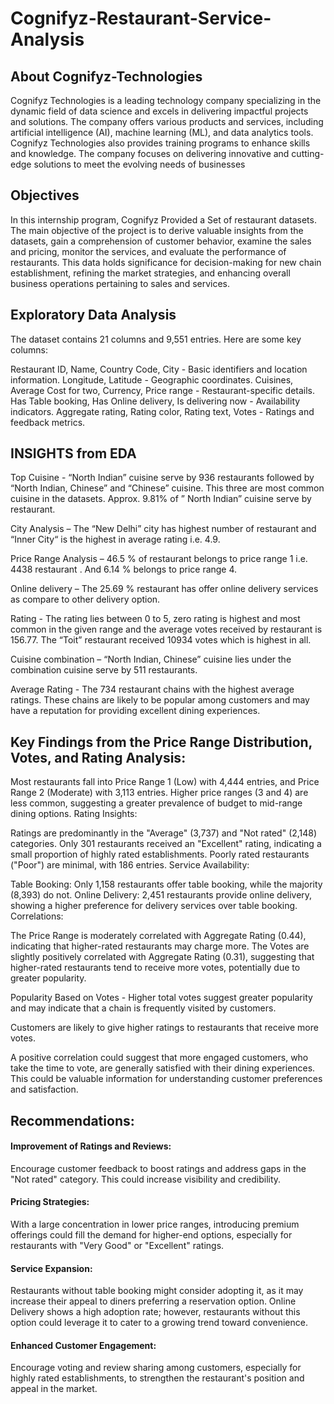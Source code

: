 # Cognifyz-Restaurant-Service-Analysis

## About Cognifyz-Technologies

Cognifyz Technologies is a leading technology company specializing in the dynamic field of data science and excels in delivering impactful projects and solutions. The company offers various products and services, including artificial intelligence (AI), machine learning (ML), and data analytics tools. Cognifyz Technologies also provides training programs to enhance skills and knowledge. The company focuses on delivering innovative and cutting-edge solutions to meet the evolving needs of businesses

## Objectives

In this internship program, Cognifyz Provided a Set of restaurant datasets. The main objective of the project is to derive valuable insights from the datasets, gain a comprehension of customer behavior, examine the sales and pricing, monitor the services, and evaluate the performance of restaurants. This data holds significance for decision-making for new chain establishment, refining the market strategies, and enhancing overall business operations pertaining to sales and services.

## Exploratory Data Analysis
The dataset contains 21 columns and 9,551 entries. Here are some key columns:

Restaurant ID, Name, Country Code, City - Basic identifiers and location information.
Longitude, Latitude - Geographic coordinates.
Cuisines, Average Cost for two, Currency, Price range - Restaurant-specific details.
Has Table booking, Has Online delivery, Is delivering now - Availability indicators.
Aggregate rating, Rating color, Rating text, Votes - Ratings and feedback metrics.

## INSIGHTS from EDA

Top Cuisine - “North Indian” cuisine serve by 936 restaurants followed by “North Indian, Chinese” and “Chinese” cuisine. This three are most common cuisine in the datasets. Approx. 9.81% of ” North Indian” cuisine serve by restaurant.

City Analysis – The “New Delhi” city has highest number of restaurant and “Inner City“ is the highest in average rating i.e. 4.9.

Price Range Analysis – 46.5 % of restaurant belongs to price range 1 i.e. 4438 restaurant . And 6.14 % belongs to price range 4.

Online delivery – The 25.69 % restaurant has offer online delivery services as compare to other delivery option.

Rating - The rating lies between 0 to 5, zero rating is highest and most common in the given range and the average votes received by restaurant is 156.77. The “Toit” restaurant received 10934 votes which is highest in all.

Cuisine combination – “North Indian, Chinese” cuisine lies under the combination cuisine serve by 511 restaurants.

Average Rating - The 734 restaurant chains with the highest average ratings. These chains are likely to be popular among customers and may have a reputation for providing excellent dining experiences.


## Key Findings from the Price Range Distribution, Votes, and Rating Analysis:

Most restaurants fall into Price Range 1 (Low) with 4,444 entries, and Price Range 2 (Moderate) with 3,113 entries.
Higher price ranges (3 and 4) are less common, suggesting a greater prevalence of budget to mid-range dining options.
Rating Insights:

Ratings are predominantly in the "Average" (3,737) and "Not rated" (2,148) categories.
Only 301 restaurants received an "Excellent" rating, indicating a small proportion of highly rated establishments.
Poorly rated restaurants ("Poor") are minimal, with 186 entries.
Service Availability:

Table Booking: Only 1,158 restaurants offer table booking, while the majority (8,393) do not.
Online Delivery: 2,451 restaurants provide online delivery, showing a higher preference for delivery services over table booking.
Correlations:

The Price Range is moderately correlated with Aggregate Rating (0.44), indicating that higher-rated restaurants may charge more.
The Votes are slightly positively correlated with Aggregate Rating (0.31), suggesting that higher-rated restaurants tend to receive more votes, potentially due to greater popularity.

Popularity Based on Votes - Higher total votes suggest greater popularity and may indicate that a chain is frequently visited by customers.

Customers are likely to give higher ratings to restaurants that receive more votes.

A positive correlation could suggest that more engaged customers, who take the time to vote, are generally satisfied with their dining experiences. This could be valuable information for understanding customer preferences and satisfaction.

## Recommendations:
#### Improvement of Ratings and Reviews:
Encourage customer feedback to boost ratings and address gaps in the "Not rated" category. This could increase visibility and credibility.

#### Pricing Strategies:
With a large concentration in lower price ranges, introducing premium offerings could fill the demand for higher-end options, especially for restaurants with "Very Good" or "Excellent" ratings.

#### Service Expansion:
Restaurants without table booking might consider adopting it, as it may increase their appeal to diners preferring a reservation option.
Online Delivery shows a high adoption rate; however, restaurants without this option could leverage it to cater to a growing trend toward convenience.

#### Enhanced Customer Engagement:
Encourage voting and review sharing among customers, especially for highly rated establishments, to strengthen the restaurant's position and appeal in the market. ​​
